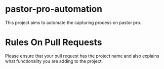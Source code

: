 # pastor-pro-automation

This project aims to automate the capturing process on pastor pro.

# Rules On Pull Requests

Please ensure that your pull request has the project name and also explains what functionality you are adding to the project.
